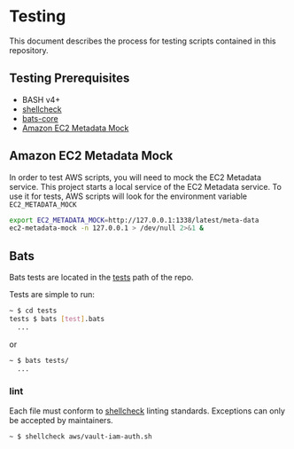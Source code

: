 # Testing

This document describes the process for testing scripts contained in this repository.

## Testing Prerequisites

- BASH v4+
- [shellcheck](https://github.com/koalaman/shellcheck)
- [bats-core](https://github.com/bats-core/bats-core)
- [Amazon EC2 Metadata Mock](https://github.com/aws/amazon-ec2-metadata-mock)

## Amazon EC2 Metadata Mock

In order to test AWS scripts, you will need to mock the EC2 Metadata service. This project starts a local service of the EC2 Metadata service. To use it for tests, AWS scripts will look for the environment variable `EC2_METADATA_MOCK`

```bash
export EC2_METADATA_MOCK=http://127.0.0.1:1338/latest/meta-data
ec2-metadata-mock -n 127.0.0.1 > /dev/null 2>&1 &
```

## Bats

Bats tests are located in the [tests](tests) path of the repo.

Tests are simple to run:

```bash
~ $ cd tests
tests $ bats [test].bats
  ...
```

or

```bash
~ $ bats tests/
  ...
```

### lint

Each file must conform to [shellcheck](https://github.com/koalaman/shellcheck) linting standards. Exceptions can only be accepted by maintainers.

```bash
~ $ shellcheck aws/vault-iam-auth.sh
```
